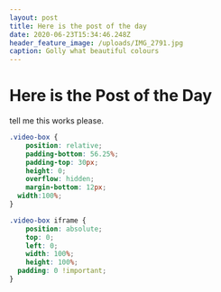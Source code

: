 ```yaml
---
layout: post
title: Here is the post of the day
date: 2020-06-23T15:34:46.248Z
header_feature_image: /uploads/IMG_2791.jpg
caption: Golly what beautiful colours
---
```

# Here is the Post of the Day

tell me this works please.

<!--clip-->

```css
.video-box {
	position: relative;
	padding-bottom: 56.25%;
	padding-top: 30px;
	height: 0;
	overflow: hidden;
	margin-bottom: 12px;
  width:100%;
}

.video-box iframe {
	position: absolute;
	top: 0;
	left: 0;
	width: 100%;
	height: 100%;
  padding: 0 !important;
}
```